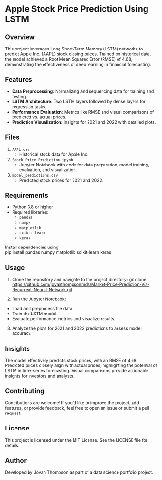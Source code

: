# Apple Stock Price Prediction Using LSTM  

## Overview  
This project leverages Long Short-Term Memory (LSTM) networks to predict Apple Inc. (AAPL) stock closing prices. Trained on historical data, the model achieved a Root Mean Squared Error (RMSE) of 4.68, demonstrating the effectiveness of deep learning in financial forecasting.  

## Features  
- **Data Preprocessing**: Normalizing and sequencing data for training and testing.  
- **LSTM Architecture**: Two LSTM layers followed by dense layers for regression tasks.  
- **Performance Evaluation**: Metrics like RMSE and visual comparisons of predicted vs. actual prices.  
- **Prediction Visualization**: Insights for 2021 and 2022 with detailed plots.  

## Files  
1. `AAPL.csv`  
   - Historical stock data for Apple Inc.  
2. `Stock_Price_Prediction.ipynb`  
   - Jupyter Notebook with code for data preparation, model training, evaluation, and visualization.  
3. `model_predictions.csv`  
   - Predicted stock prices for 2021 and 2022.  

## Requirements  
- Python 3.8 or higher  
- Required libraries:  
  - `pandas`  
  - `numpy`  
  - `matplotlib`  
  - `scikit-learn`  
  - `keras`  

Install dependencies using:  
pip install pandas numpy matplotlib scikit-learn keras  
  

## Usage
1. Clone the repository and navigate to the project directory:
git clone https://github.com/jovanthompsonmds/Market-Price-Prediction-Via-Recurrent-Neural-Network.git

2. Run the Jupyter Notebook:
- Load and preprocess the data.
- Train the LSTM model.
- Evaluate performance metrics and visualize results.

3. Analyze the plots for 2021 and 2022 predictions to assess model accuracy.

## Insights
The model effectively predicts stock prices, with an RMSE of 4.68. Predicted prices closely align with actual prices, highlighting the potential of LSTM in time-series forecasting. Visual comparisons provide actionable insights for investors and analysts.

## Contributing
Contributions are welcome! If you'd like to improve the project, add features, or provide feedback, feel free to open an issue or submit a pull request.

## License
This project is licensed under the MIT License. See the LICENSE file for details.

## Author
Developed by Jovan Thompson as part of a data science portfolio project.
